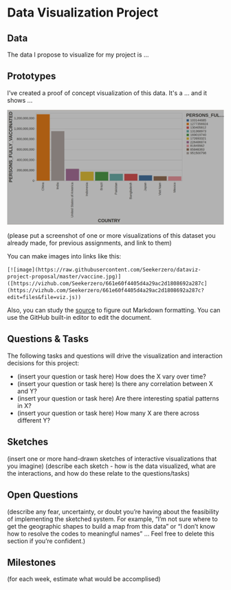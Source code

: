 # Data Visualization Project

## Data

The data I propose to visualize for my project is ...

## Prototypes

I’ve created a proof of concept visualization of this data. It's a ... and it shows ...

[![image](https://raw.githubusercontent.com/Seekerzero/dataviz-project-proposal/master/vaccine.jpg)]([https://vizhub.com/Seekerzero/661e60f4405d4a29ac2d1808692a287c](https://vizhub.com/Seekerzero/661e60f4405d4a29ac2d1808692a287c?edit=files&file=viz.js))

(please put a screenshot of one or more visualizations of this dataset you already made, for previous assignments, and link to them)

You can make images into links like this:

```
[![image](https://raw.githubusercontent.com/Seekerzero/dataviz-project-proposal/master/vaccine.jpg)]([https://vizhub.com/Seekerzero/661e60f4405d4a29ac2d1808692a287c](https://vizhub.com/Seekerzero/661e60f4405d4a29ac2d1808692a287c?edit=files&file=viz.js))
```


Also, you can study the [source](https://raw.githubusercontent.com/curran/dataviz-project-template-proposal/master/README.md) to figure out Markdown formatting. You can use the GitHub built-in editor to edit the document.

## Questions & Tasks

The following tasks and questions will drive the visualization and interaction decisions for this project:

 * (insert your question or task here) How does the X vary over time?
 * (insert your question or task here) Is there any correlation between X and Y?
 * (insert your question or task here) Are there interesting spatial patterns in X?
 * (insert your question or task here) How many X are there across different Y?

## Sketches

(insert one or more hand-drawn sketches of interactive visualizations that you imagine)
(describe each sketch - how is the data visualized, what are the interactions, and how do these relate to the questions/tasks)

## Open Questions

(describe any fear, uncertainty, or doubt you’re having about the feasibility of implementing the sketched system. For example, “I’m not sure where to get the geographic shapes to build a map from this data” or “I don’t know how to resolve the codes to meaningful names” … Feel free to delete this section if you’re confident.)

## Milestones

(for each week, estimate what would be accomplised)
